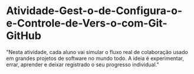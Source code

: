 # Atividade-Gest-o-de-Configura-o-e-Controle-de-Vers-o-com-Git-GitHub
"Nesta atividade, cada aluno vai simular o fluxo real de colaboração usado em grandes projetos de software no mundo todo. A ideia é experimentar, errar, aprender e deixar registrado o seu progresso individual."
